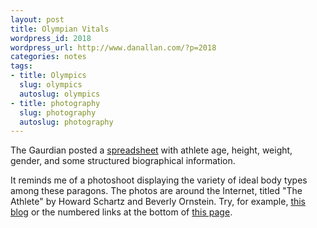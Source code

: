 ```yaml
---
layout: post
title: Olympian Vitals
wordpress_id: 2018
wordpress_url: http://www.danallan.com/?p=2018
categories: notes
tags:
- title: Olympics
  slug: olympics
  autoslug: olympics
- title: photography
  slug: photography
  autoslug: photography
---
```

The Gaurdian posted a [spreadsheet](https://docs.google.com/spreadsheet/lv?key=0AonYZs4MzlZbdHJ2TjFrNTNEVURFWkxtdHl6bm50YlE) with athlete age, height, weight, gender, and some structured biographical information.

It reminds me of a photoshoot displaying the variety of ideal body types among these paragons. The photos are around the Internet, titled "The Athlete" by Howard Schartz and Beverly Ornstein. Try, for example, [this blog](http://ninamatsumoto.wordpress.com/2010/12/18/athletic-body-diversity-reference-for-artists/) or the numbered links at the bottom of [this page](http://www.udel.edu/anthro/neitzel/supplemental%20sportsS09.htm).
